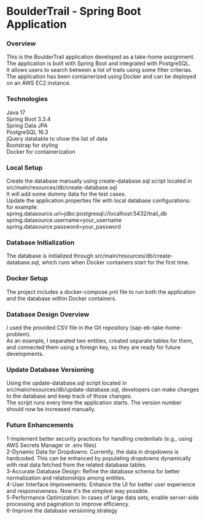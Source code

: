 # BoulderTrail - Spring Boot Application
### Overview
This is the BoulderTrail application developed as a take-home assignment. <br/>
The application is built with Spring Boot and integrated with PostgreSQL. <br/>
It allows users to search between a list of trails using some filter criterias. <br/>
The application has been containerized using Docker and can be deployed on an AWS EC2 instance. <br/>

### Technologies
Java 17 <br/>
Spring Boot 3.3.4 <br/>
Spring Data JPA <br/>
PostgreSQL 16.3 <br/>
jQuery datatable to show the list of data <br/>
Bootstrap for styling <br/>
Docker for containerization <br/>

### Local Setup
Create the database manually using create-database.sql script located in src/main/resources/db/create-database.sql <br/>
It will add some dummy data for the test cases. <br/>
Update the application.properties file with local database configurations: <br/>
for example: <br/>
spring.datasource.url=jdbc:postgresql://localhost:5432/trail_db <br/>
spring.datasource.username=your_username <br/>
spring.datasource.password=your_password <br/>

### Database Initialization
The database is initialized through src/main/resources/db/create-database.sql, which runs when Docker containers start for the first time. <br/>

### Docker Setup
The project includes a docker-compose.yml file to run both the application and the database within Docker containers. <br/>

### Database Design Overview
I used the provided CSV file in the Git repository (sap-eb-take-home-problem). <br/>
As an example, I separated two entities, created separate tables for them, and connected them using a foreign key, so they are ready for future developments. <br/>

### Update Database Versioning
Using the update-database.sql script located in src/main/resources/db/update-database.sql, developers can make changes to the database and keep track of those changes. <br/>
The script runs every time the application starts. The version number should now be increased manually. <br/>

### Future Enhancements
1-Implement better security practices for handling credentials (e.g., using AWS Secrets Manager or .env files) <br/>
2-Dynamic Data for Dropdowns: Currently, the data in dropdowns is hardcoded. This can be enhanced by populating dropdowns dynamically with real data fetched from the related database tables. <br/>
3-Accurate Database Design: Refine the database schema for better normalization and relationships among entities. <br/>
4-User Interface Improvements: Enhance the UI for better user experience and responsiveness. Now it's the simplest way possible. <br/>
5-Performance Optimization: In cases of large data sets, enable server-side processing and pagination to improve efficiency. <br/>
6-Improve the database versioning strategy <br/>
